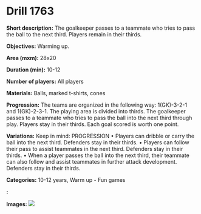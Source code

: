 # Drill 1763

**Short description:**
The goalkeeper passes to a teammate who tries to pass the ball to the next third. Players remain in their thirds.

**Objectives:**
Warming up.

**Area (mxm):**
28x20

**Duration (min):**
10-12

**Number of players:**
All players

**Materials:**
Balls, marked t-shirts, cones

**Progression:**
The teams are organized in the following way: 1(GK)-3-2-1 and 1(GK)-2-3-1. The playing area is divided into thirds. The goalkeeper passes to a teammate who tries to pass the ball into the next third through play. Players stay in their thirds. Each goal scored is worth one point.

**Variations:**
Keep in mind: PROGRESSION • Players can dribble or carry the ball into the next third. Defenders stay in their thirds. • Players can follow their pass to assist teammates in the next third. Defenders stay in their thirds. • When a player passes the ball into the next third, their teammate can also follow and assist teammates in further attack development. Defenders stay in their thirds.

**Categories:**
10-12 years, Warm up - Fun games

**:**


**Images:**
![](https://www.coachingfutsal.com/\images\851832df-1ee2-4ff5-8b67-edf1473a282b_344.png)

